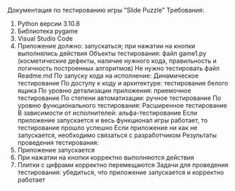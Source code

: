Документация по тестированию игры "Slide Puzzle"
Требования:
1.	Python версии 3.10.8
2.	Библиотека pygame
3.	Visual Studio Code
4.	Приложение должно: запускаться; при нажатии на кнопки выполнялись действия
Объекты тестирования: файл game1.py (косметические дефекты, наличие нужного кода, правильность и логичность построенных алгоритмов)
Не нужно тестировать файл Readme.md
По запуску кода на исполнение: Динамическое тестирование
По доступу к коду и архитектуре: тестирование белого ящика
По уровню детализации приложения: приемочное тестирование
По степени автоматизации: ручное тестирование
По уровню функционального тестирования: Расширенное тестирование
В зависимости от исполнителей: альфа-тестирование
Если приложение запускается и весь функционал игры работает, то тестирование прошло успешно
Если приложение ни как не запускается, необходимо связаться с разработчиком
Результаты проведения тестирования:
1.	Приложение запускается
2.	При нажатии на кнопки корректно выполняются действия
3.	Плитки с цифрами корректно перемещаются
Задачи для проведения тестирования: убедиться, что приложение запускается и корректно работает 
